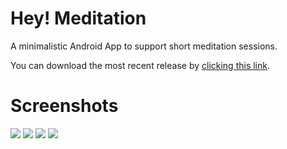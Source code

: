 Hey! Meditation
===============

A minimalistic Android App to support short meditation sessions.

You can download the most recent release by [clicking this link](https://github.com/ooz/HeyMeditation/raw/master/releases/HeyMeditation_v1.0.apk).

Screenshots
===========

![](https://raw.githubusercontent.com/ooz/HeyMeditation/master/screenshots/Screenshot_2014-05-30-16-37-44.png)
![](https://raw.githubusercontent.com/ooz/HeyMeditation/master/screenshots/Screenshot_2014-05-30-16-37-51.png)
![](https://raw.githubusercontent.com/ooz/HeyMeditation/master/screenshots/Screenshot_2014-05-30-16-37-54.png)
![](https://raw.githubusercontent.com/ooz/HeyMeditation/master/screenshots/Screenshot_2014-05-30-16-38-15.png)
